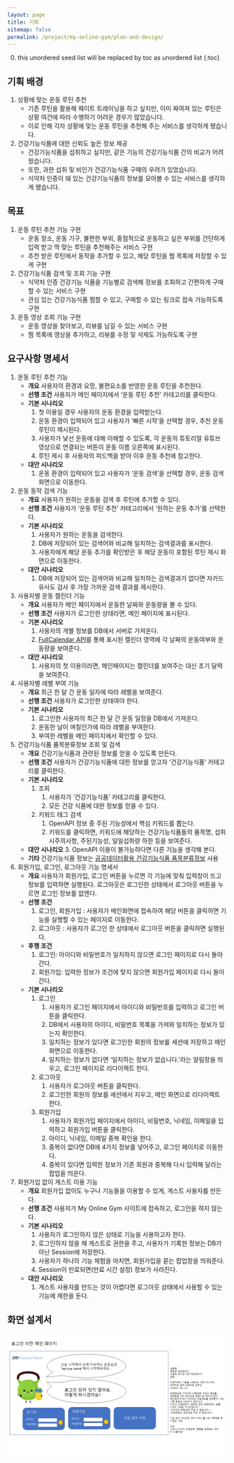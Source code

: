 ```yaml
---
layout: page
title: 기획
sitemap: false
permalink: /project/my-online-gym/plan-and-design/
---
```

0. this unordered seed list will be replaced by toc as unordered list
{:toc}

## 기획 배경
1. 상황에 맞는 운동 루틴 추천
    * 기존 루틴을 활용해 웨이트 트레이닝을 하고 싶지만, 이미 짜여져 있는 루틴은 상황 여건에 따라 수행하기 어려운 경우가 많았습니다.
    * 이로 인해 각자 상황에 맞는 운동 루틴을 추천해 주는 서비스를 생각하게 됐습니다.
2. 건강기능식품에 대한 신뢰도 높은 정보 제공
    * 건강기능식품을 섭취하고 싶지만, 같은 기능의 건강기능식품 간의 비교가 어려웠습니다.
    * 또한, 과한 섭취 및 비인가 건강기능식품 구매의 우려가 있었습니다.
    * 식약처 인증이 돼 있는 건강기능식품의 정보를 모아볼 수 있는 서비스를 생각하게 됐습니다.

## 목표
1. 운동 루틴 추천 기능 구현
    * 운동 장소, 운동 기구, 불편한 부위, 중점적으로 운동하고 싶은 부위를 간단하게 입력 받고 딱 맞는 루틴을 추천해주는 서비스 구현
    * 추천 받은 루틴에서 동작을 추가할 수 있고, 해당 루틴을 찜 목록에 저장할 수 있게 구현
2. 건강기능식품 검색 및 조회 기능 구현
    * 식약처 인증 건강기능 식품을 기능별로 검색해 정보를 조회하고 간편하게 구매할 수 있는 서비스 구현
    * 관심 있는 건강기능식품 찜할 수 있고, 구매할 수 있는 링크로 접속 가능하도록 구현
3. 운동 영상 조회 기능 구현
    * 운동 영상을 찾아보고, 리뷰를 남길 수 있는 서비스 구현
    * 찜 목록에 영상을 추가하고, 리뷰를 수정 및 삭제도 가능하도록 구현

## 요구사항 명세서
1. 운동 루틴 추천 기능
    - **개요** 사용자의 환경과 요망, 불편요소를 반영한 운동 루틴을 추천한다.
    - **선행 조건** 사용자가 메인 페이지에서 ‘운동 루틴 추천’ 카테고리를 클릭한다.
    - **기본 시나리오**
        1.  첫 이용일 경우 사용자의 운동 환경을 입력받는다.
        2.  운동 환경이 입력되어 있고 사용자가 ‘빠른 시작’을 선택할 경우, 추천 운동 루틴이 제시된다.
        3.  사용자가 낯선 운동에 대해 이해할 수 있도록, 각 운동의 튜토리얼 유튜브 영상으로 연결되는 버튼이 운동 이름 오른쪽에 표시된다.  
        4.  루틴 제시 후 사용자의 피드백을 받아 이후 운동 추천에 참고한다.
    - **대안 시나리오**
        1. 운동 환경이 입력되어 있고 사용자가 ‘운동 검색’을 선택할 경우, 운동 검색 화면으로 이동한다.
2. 운동 동작 검색 기능
    - **개요** 사용자가 원하는 운동을 검색 후 루틴에 추가할 수 있다. 
    - **선행 조건** 사용자가 ‘운동 루틴 추천’ 카테고리에서 ‘원하는 운동 추가’를 선택한다.
    - **기본 시나리오**
        1. 사용자가 원하는 운동을 검색한다.
        2. DB에 저장되어 있는 검색어와 비교해 일치하는 검색결과를 표시한다.
        3. 사용자에게 해당 운동 추가를 확인받은 후 해당 운동이 포함된 루틴 제시 화면으로 이동한다.
    - **대안 시나리오**
        1. DB에 저장되어 있는 검색어와 비교해 일치하는 검색결과가 없다면 자카드 유사도 검사 후 가장 가까운 검색 결과를 제시한다.
3. 사용자별 운동 캘린더 기능
    - **개요** 사용자가 메인 페이지에서 운동한 날짜와 운동량을 볼 수 있다.
    - **선행 조건** 사용자가 로그인한 상태라면, 메인 페이지에 표시된다.
    - **기본 시나리오**
        1. 사용자의 개별 정보를 DB에서 서버로 가져온다. 
        2. [FullCalendar API](https://fullcalendar.io/)를 통해 표시된 캘린더 영역에 각 날짜의 운동여부와 운동량을 보여준다.
    - **대안 시나리오**
        1. 사용자의 첫 이용이라면, 메인페이지는 캘린더를 보여주는 대신 초기 달력을 보여준다.
4. 사용자별 레벨 부여 기능
    - **개요** 최근 한 달 간 운동 일자에 따라 레벨을 보여준다.
    - **선행 조건** 사용자가 로그인한 상태여야 한다.
    - **기본 시나리오**
        1. 로그인한 사용자의 최근 한 달 간 운동 일정을 DB에서 가져온다.
        2. 운동한 날이 며칠인가에 따라 레벨을 부여한다.
        3. 부여한 레벨을 메인 페이지에서 확인할 수 있다.
5. 건강기능식품 품목분류정보 조회 및 검색
    - **개요** 건강기능식품과 관련된 정보를 얻을 수 있도록 만든다.
    - **선행 조건** 사용자가 건강기능식품에 대한 정보를 얻고자 ‘건강기능식품’ 카테고리를 클릭한다.
    - **기본 시나리오**
        1. 조회
            1. 사용자가 ‘건강기능식품’ 카테고리를 클릭한다.
            2. 모든 건강 식품에 대한 정보를 얻을 수 있다. 
        2. 키워드 태그 검색
            1. OpenAPI 정보 중 주된 기능성에서 핵심 키워드를 뽑는다.
            2. 키워드를 클릭하면, 키워드에 해당하는 건강기능식품들의 품목명, 섭취시주의사항, 주된기능성, 일일섭취량 하한 등을 보여준다.
    - **대안 시나리오**
        3. OpenAPI 이용이 불가능하다면 다른 기능을 생각해 본다.
    - **기타** 건강기능식품 정보는 [공공데이터활용 건강기능식품 품목분류정보](http://www.foodsafetykorea.go.kr/api/openApiInfo.do?menu_grp=MENU_GRP31&menu_no=661&show_cnt=10&start_idx=1&svc_no=I2710) 사용
6. 회원가입, 로그인, 로그아웃 기능 명세서
    - **개요** 사용자가 회원가입, 로그인 버튼을 누르면 각 기능에 맞춰 입력창이 뜨고 정보를 입력하면 실행된다. 로그아웃은 로그인한 상태에서 로그아웃 버튼을 누르면 로그인 정보를 없앤다.
    - **선행 조건**
        1. 로그인, 회원가입 : 사용자가 메인화면에 접속하여 해당 버튼을 클릭하면 기능을 실행할 수 있는 페이지로 이동한다.
        2. 로그아웃 : 사용자가 로그인 한 상태에서 로그아웃 버튼을 클릭하면 실행된다.
    - **후행 조건**
        1. 로그인: 아이디와 비밀번호가 일치하지 않으면 로그인 페이지로 다시 돌아간다.
        2. 회원가입: 입력한 정보가 조건에 맞지 않으면 회원가입 페이지로 다시 돌아간다.
    - **기본 시나리오**
        1. 로그인
           1. 사용자가 로그인 페이지에서 아이디와 비밀번호를 입력하고 로그인 버튼을 클릭한다.
           2. DB에서 사용자의 아이디, 비밀번호 목록을 가져와 일치하는 정보가 있는지 확인한다.
           3. 일치하는 정보가 있다면 로그인한 회원의 정보를 세션에 저장하고 메인 화면으로 이동한다.
           4.  일치하는 정보가 없다면 ‘일치하는 정보가 없습니다.’라는 알림창을 띄우고, 로그인 페이지로 리다이렉트 한다.
        2. 로그아웃
           1. 사용자가 로그아웃 버튼을 클릭한다.
           2. 로그인한 회원의 정보를 세션에서 지우고, 메인 화면으로 리다이렉트 한다.
        3. 회원가입 
           1. 사용자가 회원가입 페이지에서 아이디, 비밀번호, 닉네임, 이메일을 입력하고 회원가입 버튼을 클릭한다.
           2. 아이디, 닉네임, 이메일 중복 확인을 한다.
           3. 중복이 없다면 DB에 4가지 정보를 넣어주고, 로그인 페이지로 이동한다.
           4.  중복이 있다면 입력한 정보가 기존 회원과 중복해 다시 입력해 달라는 팝업을 띄운다.
7. 회원가입 없이 게스트 이용 기능
    - **개요** 회원가입 없이도 누구나 기능들을 이용할 수 있게, 게스트 사용자를 만든다.
    - **선행 조건** 사용자가 My Online Gym 사이트에 접속하고, 로그인을 하지 않는다. 
    - **기본 시나리오**
        1. 사용자가 로그인하지 않은 상태로 기능을 사용하고자 한다.
        2. 로그인하지 않을 채 게스트로 권한을 주고, 사용자가 기록한 정보는 DB가 아닌 Session에 저장한다.
        3. 사용자가 하나의 기능 체험을 마치면, 회원가입을 묻는 팝업창을 띄워준다.
        4.  Session이 만료되면(만료 시간 설정) 정보가 사라진다.
    - **대안 시나리오**
        1. 게스트 사용자를 만드는 것이 어렵다면 로그아웃 상태에서 사용할 수 있는 기능에 제한을 둔다.

## 화면 설계서
<img src="/project/MyOnlineGym/mock-up/slide1.PNG">